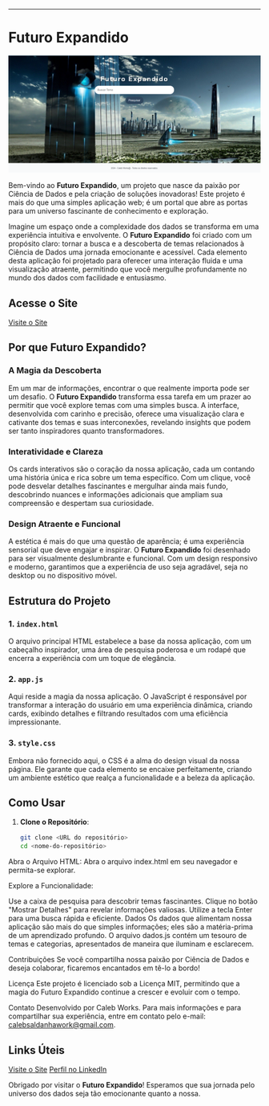---

# Futuro Expandido

![Imagem do Projeto](Captura%20de%20tela%202024-09-07%20015819.png)

Bem-vindo ao **Futuro Expandido**, um projeto que nasce da paixão por Ciência de Dados e pela criação de soluções inovadoras! Este projeto é mais do que uma simples aplicação web; é um portal que abre as portas para um universo fascinante de conhecimento e exploração.

Imagine um espaço onde a complexidade dos dados se transforma em uma experiência intuitiva e envolvente. O **Futuro Expandido** foi criado com um propósito claro: tornar a busca e a descoberta de temas relacionados à Ciência de Dados uma jornada emocionante e acessível. Cada elemento desta aplicação foi projetado para oferecer uma interação fluida e uma visualização atraente, permitindo que você mergulhe profundamente no mundo dos dados com facilidade e entusiasmo.

## Acesse o Site

[Visite o Site](https://futuro-expandido.vercel.app/)

## Por que **Futuro Expandido**?

### **A Magia da Descoberta**

Em um mar de informações, encontrar o que realmente importa pode ser um desafio. O **Futuro Expandido** transforma essa tarefa em um prazer ao permitir que você explore temas com uma simples busca. A interface, desenvolvida com carinho e precisão, oferece uma visualização clara e cativante dos temas e suas interconexões, revelando insights que podem ser tanto inspiradores quanto transformadores.

### **Interatividade e Clareza**

Os cards interativos são o coração da nossa aplicação, cada um contando uma história única e rica sobre um tema específico. Com um clique, você pode desvelar detalhes fascinantes e mergulhar ainda mais fundo, descobrindo nuances e informações adicionais que ampliam sua compreensão e despertam sua curiosidade.

### **Design Atraente e Funcional**

A estética é mais do que uma questão de aparência; é uma experiência sensorial que deve engajar e inspirar. O **Futuro Expandido** foi desenhado para ser visualmente deslumbrante e funcional. Com um design responsivo e moderno, garantimos que a experiência de uso seja agradável, seja no desktop ou no dispositivo móvel.

## Estrutura do Projeto

### 1. `index.html`

O arquivo principal HTML estabelece a base da nossa aplicação, com um cabeçalho inspirador, uma área de pesquisa poderosa e um rodapé que encerra a experiência com um toque de elegância.

### 2. `app.js`

Aqui reside a magia da nossa aplicação. O JavaScript é responsável por transformar a interação do usuário em uma experiência dinâmica, criando cards, exibindo detalhes e filtrando resultados com uma eficiência impressionante.

### 3. `style.css`

Embora não fornecido aqui, o CSS é a alma do design visual da nossa página. Ele garante que cada elemento se encaixe perfeitamente, criando um ambiente estético que realça a funcionalidade e a beleza da aplicação.

## Como Usar

1. **Clone o Repositório**:
   ```bash
   git clone <URL do repositório>
   cd <nome-do-repositório>
Abra o Arquivo HTML: Abra o arquivo index.html em seu navegador e permita-se explorar.

Explore a Funcionalidade:

Use a caixa de pesquisa para descobrir temas fascinantes.
Clique no botão "Mostrar Detalhes" para revelar informações valiosas.
Utilize a tecla Enter para uma busca rápida e eficiente.
Dados
Os dados que alimentam nossa aplicação são mais do que simples informações; eles são a matéria-prima de um aprendizado profundo. O arquivo dados.js contém um tesouro de temas e categorias, apresentados de maneira que iluminam e esclarecem.

Contribuições
Se você compartilha nossa paixão por Ciência de Dados e deseja colaborar, ficaremos encantados em tê-lo a bordo!

Licença
Este projeto é licenciado sob a Licença MIT, permitindo que a magia do Futuro Expandido continue a crescer e evoluir com o tempo.

Contato
Desenvolvido por Caleb Works. Para mais informações e para compartilhar sua experiência, entre em contato pelo e-mail: calebsaldanhawork@gmail.com.

## Links Úteis

[Visite o Site](https://futuro-expandido.vercel.app/)
[Perfil no LinkedIn](https://www.linkedin.com/in/mariana-saldanha-9a704119b)

Obrigado por visitar o **Futuro Expandido**! Esperamos que sua jornada pelo universo dos dados seja tão emocionante quanto a nossa.
